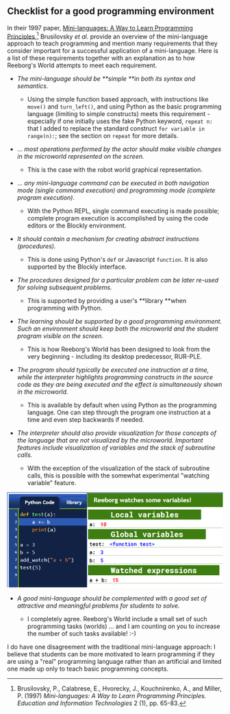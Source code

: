 ## Checklist for a good programming environment

In their 1997 paper, [Mini-languages: A Way to Learn Programming Principles](http://www.contrib.andrew.cmu.edu/~plb/papers/minilang.html),[^3] Brusilovsky _et al._ provide an overview of the mini-language approach to teach programming and mention many requirements that they consider important for a successful application of a mini-language. Here is a list of these requirements together with an explanation as to how Reeborg's World attempts to meet each requirement.

* _The mini-language should be **simple **in both its syntax and semantics._

  * Using the simple function based approach, with instructions like `move()` and `turn_left()`, and using Python as the basic programming language \(limiting to simple constructs\) meets this requirement - especially if one initially uses the fake Python keyword, `repeat n:` that I added to replace the standard construct `for variable in range(n):`; see the section on `repeat` for more details.

* ... _most operations performed by the actor should make visible changes in the microworld represented on the screen._

  * This is the case with the robot world graphical representation.

* ... _any mini-language command can be executed in both navigation mode \(single command execution\) and programming mode \(complete program execution\)_.

  * With the Python REPL, single command executing is made possible; complete program execution is accomplished by using the code editors or the Blockly environment.

* _It should contain a mechanism for creating abstract instructions \(procedures\)._

  * This is done using Python's `def` or Javascript `function`. It is also supported by the Blockly interface.

* _The procedures designed for a particular problem can be later re-used for solving subsequent problems._

  * This is supported by providing a user's **library **when programming with Python.

* _The learning should be supported by a good programming environment. Such an environment should keep both the microworld and the student program visible on the screen._

  * This is how Reeborg's World has been designed to look from the very beginning - including its desktop predecessor, RUR-PLE.

* _The program should typically be executed one instruction at a time, while the interpreter highlights programming constructs in the source code as they are being executed and the effect is simultaneously shown in the microworld._

  * This is available by default when using Python as the programming language. One can step through the program one instruction at a time and even step backwards if needed.

* _The interpreter should also provide visualization for those concepts of the language that are not visualized by the microworld. Important features include visualization of variables and the stack of subroutine calls._

  * With the exception of the visualization of the stack of subroutine calls, this is possible with the somewhat experimental "watching variable" feature.

![](/assets/watch_vars1.png)

* _A good mini-language should be complemented with a good set of attractive and meaningful problems for students to solve._

  * I completely agree. Reeborg's World include a small set of such programming tasks \(worlds\) ... and I am counting on you to increase the number of such tasks available! :-\)

I do have one disagreement with the traditional mini-language approach: I believe that students can be more motivated to learn programming if they are using a "real" programming language rather than an artificial and limited one made up only to teach basic programming concepts.

[^3]: Brusilovsky, P., Calabrese, E., Hvorecky, J., Kouchnirenko, A., and Miller, P. \(1997\) _Mini-languages: A Way to Learn Programming Principles. Education and Information Technologies_ 2 \(1\), pp. 65-83.

